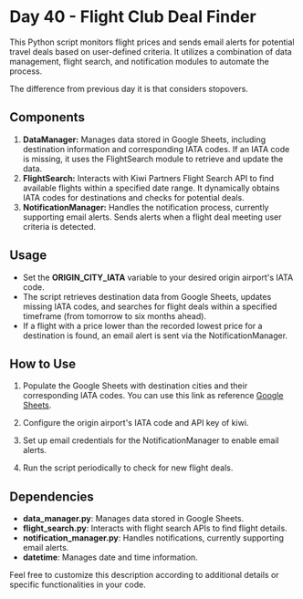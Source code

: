 # Day 40 - Flight Club Deal Finder

This Python script monitors flight prices and sends email alerts for potential travel deals based on user-defined criteria. It utilizes a combination of data management, flight search, and notification modules to automate the process.

The difference from previous day it is that considers stopovers.

## Components
1. **DataManager:** Manages data stored in Google Sheets, including destination information and corresponding IATA codes. If an IATA code is missing, it uses the FlightSearch module to retrieve and update the data.
2. **FlightSearch:** Interacts with Kiwi Partners Flight Search API to find available flights within a specified date range. It dynamically obtains IATA codes for destinations and checks for potential deals.
3. **NotificationManager:** Handles the notification process, currently supporting email alerts. Sends alerts when a flight deal meeting user criteria is detected.

## Usage
- Set the **ORIGIN_CITY_IATA** variable to your desired origin airport's IATA code.
- The script retrieves destination data from Google Sheets, updates missing IATA codes, and searches for flight deals within a specified timeframe (from tomorrow to six months ahead).
- If a flight with a price lower than the recorded lowest price for a destination is found, an email alert is sent via the NotificationManager.

## How to Use
1. Populate the Google Sheets with destination cities and their corresponding IATA codes. You can use this link as reference [Google Sheets](https://docs.google.com/spreadsheets/d/1YMK-kYDYwuiGZoawQy7zyDjEIU9u8oggCV4H2M9j7os/edit?usp=sharing).

2. Configure the origin airport's IATA code and API key of kiwi.
3. Set up email credentials for the NotificationManager to enable email alerts.
4. Run the script periodically to check for new flight deals.

## Dependencies
- **data_manager.py**: Manages data stored in Google Sheets.
- **flight_search.py**: Interacts with flight search APIs to find flight details.
- **notification_manager.py**: Handles notifications, currently supporting email alerts.
- **datetime**: Manages date and time information.

Feel free to customize this description according to additional details or specific functionalities in your code.
